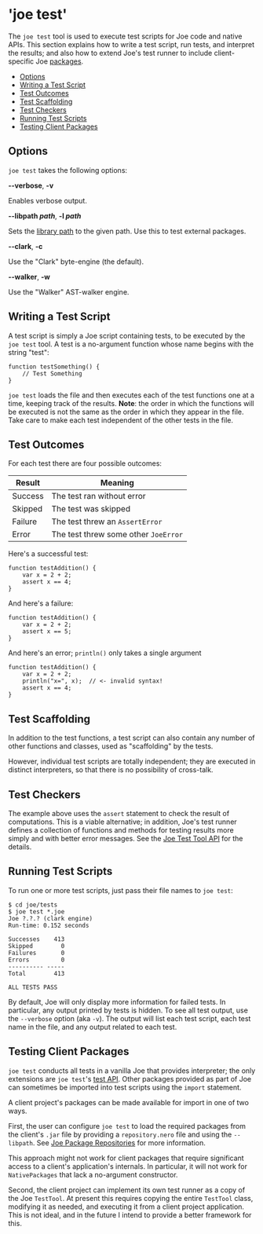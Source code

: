 # 'joe test'

The `joe test` tool is used to execute test scripts for Joe code and
native APIs. This section explains how to write a test script,
run tests, and interpret the results; and also how to extend Joe's
test runner to include client-specific Joe 
[packages](#testing-client-packages).

- [Options](#options)
- [Writing a Test Script](#writing-a-test-script)
- [Test Outcomes](#test-outcomes)
- [Test Scaffolding](#test-scaffolding)
- [Test Checkers](#test-checkers)
- [Running Test Scripts](#running-test-scripts)
- [Testing Client Packages](#testing-client-packages)

## Options

`joe test` takes the following options:

**--verbose**, **-v**

Enables verbose output.

**--libpath *path***, **-l *path***

Sets the [library path](#testing-client-packages) to the given path.  Use this
to test external packages.

**--clark**, **-c**

Use the "Clark" byte-engine (the default).

**--walker**, **-w**

Use the "Walker" AST-walker engine.

## Writing a Test Script

A test script is simply a Joe script containing tests, to be executed by
the `joe test` tool.  A test is a no-argument function whose name
begins with the string "test":

```joe
function testSomething() {
    // Test Something
}
```

`joe test` loads the file and then executes each of the test functions
one at a time, keeping track of the results.  **Note**: the order in which
the functions will be executed is not the same as the order in which
they appear in the file.  Take care to make each test independent of 
the other tests in the file.

## Test Outcomes

For each test there are four possible outcomes:

| Result  | Meaning                              |
|---------|--------------------------------------|
| Success | The test ran without error           |
| Skipped | The test was skipped                 |
| Failure | The test threw an `AssertError`      |
| Error   | The test threw some other `JoeError` |

Here's a successful test:

```joe
function testAddition() {
    var x = 2 + 2;
    assert x == 4;
}
```

And here's a failure:

```joe
function testAddition() {
    var x = 2 + 2;
    assert x == 5;
}
```

And here's an error; `println()` only takes a single argument

```joe
function testAddition() {
    var x = 2 + 2;
    println("x=", x);  // <- invalid syntax!
    assert x == 4;
}
```

## Test Scaffolding

In addition to the test functions, a test script can also contain any number
of other functions and classes, used as "scaffolding" by the tests.

However, individual test scripts are totally independent; they are executed
in distinct interpreters, so that there is no possibility of cross-talk.

## Test Checkers

The example above uses the `assert` statement to check the result of 
computations.  This is a viable alternative; in addition, Joe's 
test runner defines a collection of functions and methods for testing 
results more simply and with better error messages.  See the 
[Joe Test Tool API](library/pkg.joe.test.md) for the details.

## Running Test Scripts

To run one or more test scripts, just pass their file names to `joe test`:

```shell
$ cd joe/tests
$ joe test *.joe
Joe ?.?.? (clark engine)
Run-time: 0.152 seconds

Successes    413
Skipped        0
Failures       0
Errors         0
---------- -----
Total        413

ALL TESTS PASS
```

By default, Joe will only display more information for failed tests. 
In particular, any output printed by tests is hidden.  To see all test
output, use the `--verbose` option (aka `-v`).  The output will list
each test script, each test name in the file, and any output related
to each test.

## Testing Client Packages

`joe test` conducts all tests in a vanilla Joe that provides
interpreter; the only extensions are `joe test`'s 
[test API](library/pkg.joe.test.md).  Other packages provided as part of Joe can sometimes
be imported into test scripts using the `import` statement.

A client project's packages can be made available for import in one of two
ways.  

First, the user can configure `joe test` to load the required packages
from the client's `.jar` file by providing a `repository.nero` file
and using the `--libpath`.  See [Joe Package Repositories](package_repos.md)
for more information.

This approach might not work for client packages that require significant
access to a client's application's internals.  In particular, it will not
work for `NativePackages` that lack a no-argument constructor.

Second, the client project can implement its own test runner as a 
copy of the Joe `TestTool`. At present this requires copying the entire 
`TestTool` class, modifying it as needed, and executing it from a client 
project application.  This is not ideal, and in the future I intend to provide 
a better framework for this.
